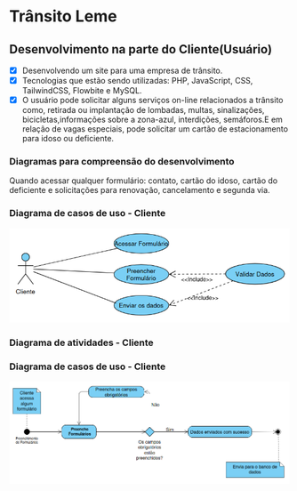 <h1>Trânsito Leme</h1>
<h2>Desenvolvimento na parte do Cliente(Usuário)</h2>

- [x] Desenvolvendo um site para uma empresa de trânsito.
- [x] Tecnologias que estão sendo utilizadas: PHP, JavaScript, CSS, TailwindCSS, Flowbite e MySQL.
- [x] O usuário pode solicitar alguns serviços on-line relacionados a trânsito como, retirada ou implantação de lombadas, multas, sinalizações, bicicletas,informações sobre a zona-azul, interdições, semáforos.E em relação de vagas especiais, pode solicitar um cartão de estacionamento para idoso ou deficiente.

<h3>Diagramas para compreensão do desenvolvimento</h3>
<p>Quando acessar qualquer formulário: contato, cartão do idoso, cartão do deficiente e solicitações para renovação, cancelamento e segunda via.</p>

<h3>Diagrama de casos de uso - Cliente</h3>
<img src="usecase.png" alt="Diagrama Casos de Uso">
<br>

<h3>Diagrama de atividades - Cliente</h3>
<h3>Diagrama de casos de uso - Cliente</h3>
<img src="activities.png" alt="Diagrama de Atividades">